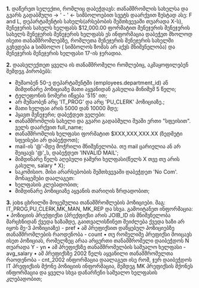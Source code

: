 **1.**
დაწერეთ სელექთი, რომლიც დაბეჭდავს: 
            თანამშრომლის სახელსა და გვარს გადაბმული  -> ' - ' <- სიმბოლოებით სვეტს დაარქვით ზუსტად ასე: F and L, 
    დეპარტამენტის სახელს(არსებობის შემთხვევაში თუარადა X-ს), 
    მენეჯერის სახელს
    ხელფასს $12,000.00 ფორმატით
    მენეჯერის მენეჯერის სახელს 
    მენეჯერის მენეჯერის ხელფასს
  ეს ინფორმაცია  დაბეჭეთ მხოლოდ ისეთი თანამშრომლებზე, რომლეთა მენეჯერის მენეჯერის სახელში გვხვდება a სიმბოლო ( სიმბოლოს ზომას არ აქვს მნიშვნელობა)
               და მენეჯერის მენეჯერის ხელფასი 17-ის ჯერადია.

**2.**
დაასელექთეთ ყველა ის თანამშრომელი რომლებიც, აკმაყოფილებენ შემდეგ პირობებს:
  -  მუშაობენ 50-ე დეპარტამენტში (employees.department_id) ან მიმდინარე პოზიციაზე მათი აყვანიდან გასულია მინიმუმ 5 წელი;
  -  ტელეფონის ნომერი იწყება '515' ით;
  -  არ მუშაობენ არც 'IT_PROG' და არც 'PU_CLERK' პოზიციაზე.;
  -  მათი ხელფაი არის 5000 დან 10000 მდე;
  -  ჰყავთ მენეჯერი;
დაბეჭდეთ ველები:
  - თანამშრომლის სახელი და გვარი გადაბმული შუაში ერთი "სფეისით". ველს დაარქვით full_name;
  - თანამშრომლის ხელფასი ფორმატით $XXX,XXX,XXX.XX (ზედმეტი სფეისები არ დაბეჭდოთ);
  - mail-ის '@'-მდე მოჭრილი მნიშვნელობა. თუ mail ცარიელია ან არ შეიცავს '@'_ს, დაბეჭდეთ 'INVALID MAIL';
  - მიმდინარე წელს აღებული ჯამური ხელფასი(წელს X თვე თუ არის გასული, salary * X);
  - საკომისიო. მისი არარსებობის შემთხვევაში დაბეჭდეთ 'No Com'.
მონაცემები დაალაგეთ:
  - ხელფასის კლებადობით;
  - მიმდინარე პოზიციაზე აყვანის თარიღის ზრდადობით;


**3.**
jobs ცხრილში მოცემულია თანამშრომლების პოზიციები.
    მაგ: IT_PROG,PU_CLERK,MK_MAN, MK_REP  და სხვა.
 გამოიტანეთ ინფორმაცია:
• პოზიციის პრექფიქსი (პრექფიქსი არის JOIB_ID ის მნიშვნელობა მარცხნიდან ქვედა ხაზამდე, 
  გაითვალისწინეთ შეიძლება ქვედა ხაზი არ იყოს მე-3 პოზიციაზე) - pref 
• ამ პრეფიქსით დაწყებულ პოზიციებზე თანამშრომლების რაოდენობა - count
• თუ რომელიმე პრეფიქსი მოიცავს ისეთ პოზიციას, რომელზეც არაა არცერთი თანამშრომელი დაიბეჭდოს N თუარადა Y - yn
• ამ პრეფიქსზე თანამშრომელბის საშუალო ხელფასი - avg_salary
• ამ პრეფიქსზე 2002 წელს აყვანილი თანამშრომელთა რაოდენობა - cnt_2002
ინფორმაცია დაალაგეთ ისე რომ, ჯერ დაიბეჭდოს IT  პრეფიქსის მქონე პოზიციის ინფორმაცია, შემდეგ MK პრეფიქსის მქონეს ინფორმაცია და 
           ყველა სხვა დანარჩენი საშუალო ხელფასის კლებადობით;
  
